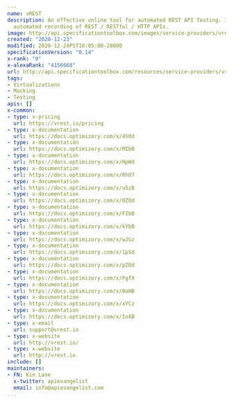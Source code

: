 ```yaml
---
name: vREST
description: An effective online tool for automated REST API Testing. It also provides
  automated recording of REST / RESTful / HTTP APIs.
image: http://api.specificationtoolbox.com/images/service-providers/vrest.jpg
created: "2020-12-23"
modified: 2020-12-24PST10:05:00-28800
specificationVersion: "0.14"
x-rank: "8"
x-alexaRank: "4156668"
url: http://api.specificationtoolbox.com/resources/service-providers/vrest/
tags:
- Virtualizations
- Mocking
- Testing
apis: []
x-common:
- type: x-pricing
  url: https://vrest.io/pricing
- type: x-documentation
  url: https://docs.optimizory.com/x/45Od
- type: x-documentation
  url: https://docs.optimizory.com/x/MIbB
- type: x-documentation
  url: https://docs.optimizory.com/x/HpWd
- type: x-documentation
  url: https://docs.optimizory.com/x/RhO7
- type: x-documentation
  url: https://docs.optimizory.com/x/u5zB
- type: x-documentation
  url: https://docs.optimizory.com/x/0ZOd
- type: x-documentation
  url: https://docs.optimizory.com/x/FIbB
- type: x-documentation
  url: https://docs.optimizory.com/x/kYbB
- type: x-documentation
  url: https://docs.optimizory.com/x/wJGz
- type: x-documentation
  url: https://docs.optimizory.com/x/1pSd
- type: x-documentation
  url: https://docs.optimizory.com/x/pZOd
- type: x-documentation
  url: https://docs.optimizory.com/x/FgfX
- type: x-documentation
  url: https://docs.optimizory.com/x/0aHB
- type: x-documentation
  url: https://docs.optimizory.com/x/xYCz
- type: x-documentation
  url: https://docs.optimizory.com/x/IoXB
- type: x-email
  url: support@vrest.io
- type: x-website
  url: http://vrest.io/
- type: x-website
  url: http://vrest.io
include: []
maintainers:
- FN: Kin Lane
  x-twitter: apievangelist
  email: info@apievangelist.com
...
```


